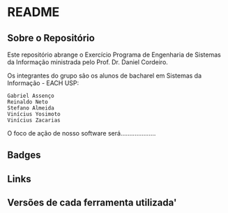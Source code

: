 # README

## Sobre o Repositório

Este repositório abrange o Exercício Programa de Engenharia de Sistemas da Informação ministrada pelo Prof. Dr. Daniel Cordeiro.

Os integrantes do grupo são os alunos de bacharel em Sistemas da Informação - EACH USP:

    Gabriel Assenço
    Reinaldo Neto
    Stefano Almeida
    Vinícius Yosimoto
    Vinícius Zacarias

O foco de ação de nosso software será....................

## Badges


## Links


## Versões de cada ferramenta utilizada'
